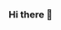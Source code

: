 ### Hi there 👋

<!--
**RodolfoNovo/RodolfoNovo** is a ✨ _special_ ✨ repository because its `README.md` (this file) appears on your GitHub profile.

Here are some ideas to get you started:

- 🔭 I’m currently working on ...
🎒 I’m currently learning HTML at rocketseat
- 📫 How to reach me: <a href="mailto:rodolfonvjr081@gmail.com">Meu Email de contato</a> 
